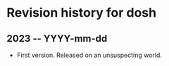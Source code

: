 # Revision history for dosh

## 2023 -- YYYY-mm-dd

* First version. Released on an unsuspecting world.
